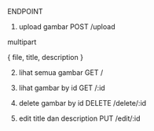 ENDPOINT 

1. upload gambar
POST /upload

multipart

{
    file,
    title,
    description
}

2. lihat semua gambar
GET /

3. lihat gambar by id
GET /:id

4. delete gambar by id
DELETE /delete/:id

5. edit title dan description
PUT /edit/:id